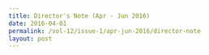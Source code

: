 ```yaml
---
title: Director's Note (Apr - Jun 2016)
date: 2016-04-01
permalink: /vol-12/issue-1/apr-jun-2016/director-note
layout: post
---
```

